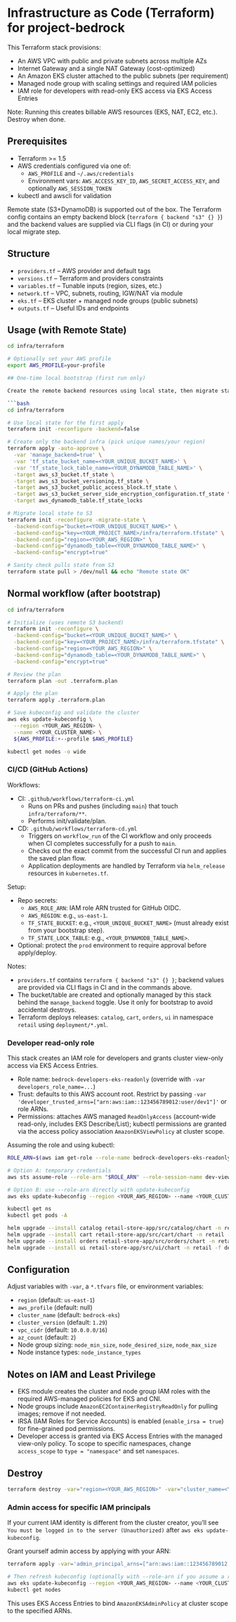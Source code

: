# Infrastructure as Code (Terraform) for project-bedrock

This Terraform stack provisions:
- An AWS VPC with public and private subnets across multiple AZs
- Internet Gateway and a single NAT Gateway (cost-optimized)
- An Amazon EKS cluster attached to the public subnets (per requirement)
- Managed node group with scaling settings and required IAM policies
- IAM role for developers with read-only EKS access via EKS Access Entries

Note: Running this creates billable AWS resources (EKS, NAT, EC2, etc.). Destroy when done.

## Prerequisites

- Terraform >= 1.5
- AWS credentials configured via one of:
  - `AWS_PROFILE` and `~/.aws/credentials`
  - Environment vars: `AWS_ACCESS_KEY_ID`, `AWS_SECRET_ACCESS_KEY`, and optionally `AWS_SESSION_TOKEN`
- kubectl and awscli for validation

Remote state (S3+DynamoDB) is supported out of the box. The Terraform config contains an empty backend block (`terraform { backend "s3" {} }`) and the backend values are supplied via CLI flags (in CI) or during your local migrate step.

## Structure

- `providers.tf` – AWS provider and default tags
- `versions.tf` – Terraform and providers constraints
- `variables.tf` – Tunable inputs (region, sizes, etc.)
- `network.tf` – VPC, subnets, routing, IGW/NAT via module
- `eks.tf` – EKS cluster + managed node groups (public subnets)
- `outputs.tf` – Useful IDs and endpoints

## Usage (with Remote State)

```bash
cd infra/terraform

# Optionally set your AWS profile
export AWS_PROFILE=your-profile

## One-time local bootstrap (first run only)

Create the remote backend resources using local state, then migrate state to S3:

```bash
cd infra/terraform

# Use local state for the first apply
terraform init -reconfigure -backend=false

# Create only the backend infra (pick unique names/your region)
terraform apply -auto-approve \
  -var 'manage_backend=true' \
  -var 'tf_state_bucket_name=<YOUR_UNIQUE_BUCKET_NAME>' \
  -var 'tf_state_lock_table_name=<YOUR_DYNAMODB_TABLE_NAME>' \
  -target aws_s3_bucket.tf_state \
  -target aws_s3_bucket_versioning.tf_state \
  -target aws_s3_bucket_public_access_block.tf_state \
  -target aws_s3_bucket_server_side_encryption_configuration.tf_state \
  -target aws_dynamodb_table.tf_state_locks

# Migrate local state to S3
terraform init -reconfigure -migrate-state \
  -backend-config="bucket=<YOUR_UNIQUE_BUCKET_NAME>" \
  -backend-config="key=<YOUR_PROJECT_NAME>/infra/terraform.tfstate" \
  -backend-config="region=<YOUR_AWS_REGION>" \
  -backend-config="dynamodb_table=<YOUR_DYNAMODB_TABLE_NAME>" \
  -backend-config="encrypt=true"

# Sanity check pulls state from S3
terraform state pull > /dev/null && echo "Remote state OK"
```

## Normal workflow (after bootstrap)

```bash
cd infra/terraform

# Initialize (uses remote S3 backend)
terraform init -reconfigure \
  -backend-config="bucket=<YOUR_UNIQUE_BUCKET_NAME>" \
  -backend-config="key=<YOUR_PROJECT_NAME>/infra/terraform.tfstate" \
  -backend-config="region=<YOUR_AWS_REGION>" \
  -backend-config="dynamodb_table=<YOUR_DYNAMODB_TABLE_NAME>" \
  -backend-config="encrypt=true"

# Review the plan
terraform plan -out .terraform.plan

# Apply the plan
terraform apply .terraform.plan

# Save kubeconfig and validate the cluster
aws eks update-kubeconfig \
  --region <YOUR_AWS_REGION> \
  --name <YOUR_CLUSTER_NAME> \
  ${AWS_PROFILE:+--profile $AWS_PROFILE}

kubectl get nodes -o wide
```

### CI/CD (GitHub Actions)

Workflows:
- CI: `.github/workflows/terraform-ci.yml`
  - Runs on PRs and pushes (including `main`) that touch `infra/terraform/**`.
  - Performs init/validate/plan.
- CD: `.github/workflows/terraform-cd.yml`
  - Triggers on `workflow_run` of the CI workflow and only proceeds when CI completes successfully for a push to `main`.
  - Checks out the exact commit from the successful CI run and applies the saved plan flow.
  - Application deployments are handled by Terraform via `helm_release` resources in `kubernetes.tf`.

Setup:
- Repo secrets:
  - `AWS_ROLE_ARN`: IAM role ARN trusted for GitHub OIDC.
  - `AWS_REGION`: e.g., `us-east-1`.
  - `TF_STATE_BUCKET`: e.g., `<YOUR_UNIQUE_BUCKET_NAME>` (must already exist from your bootstrap step).
  - `TF_STATE_LOCK_TABLE`: e.g., `<YOUR_DYNAMODB_TABLE_NAME>`.
- Optional: protect the `prod` environment to require approval before apply/deploy.

Notes:
- `providers.tf` contains `terraform { backend "s3" {} }`; backend values are provided via CLI flags in CI and in the commands above.
- The bucket/table are created and optionally managed by this stack behind the `manage_backend` toggle. Use it only for bootstrap to avoid accidental destroys.
- Terraform deploys releases: `catalog`, `cart`, `orders`, `ui` in namespace `retail` using `deployment/*.yml`.

### Developer read-only role

This stack creates an IAM role for developers and grants cluster view-only access via EKS Access Entries.

- Role name: `bedrock-developers-eks-readonly` (override with `-var developers_role_name=...`)
- Trust: defaults to this AWS account root. Restrict by passing `-var 'developer_trusted_arns=["arn:aws:iam::123456789012:user/dev1"]'` or role ARNs.
- Permissions: attaches AWS managed `ReadOnlyAccess` (account-wide read-only, includes EKS Describe/List); kubectl permissions are granted via the access policy association `AmazonEKSViewPolicy` at cluster scope.

Assuming the role and using kubectl:

```bash
ROLE_ARN=$(aws iam get-role --role-name bedrock-developers-eks-readonly --query Role.Arn --output text)

# Option A: temporary credentials
aws sts assume-role --role-arn "$ROLE_ARN" --role-session-name dev-view | jq -r '.Credentials | "export AWS_ACCESS_KEY_ID=\(.AccessKeyId)\nexport AWS_SECRET_ACCESS_KEY=\(.SecretAccessKey)\nexport AWS_SESSION_TOKEN=\(.SessionToken)"' | bash

# Option B: use --role-arn directly with update-kubeconfig
aws eks update-kubeconfig --region <YOUR_AWS_REGION> --name <YOUR_CLUSTER_NAME> --role-arn "$ROLE_ARN"

kubectl get ns
kubectl get pods -A

helm upgrade --install catalog retail-store-app/src/catalog/chart -n retail --create-namespace -f deployment/catalog.yml
helm upgrade --install cart retail-store-app/src/cart/chart -n retail -f deployment/cart.yml
helm upgrade --install orders retail-store-app/src/orders/chart -n retail -f deployment/orders.yml
helm upgrade --install ui retail-store-app/src/ui/chart -n retail -f deployment/ui.yaml
```

## Configuration

Adjust variables with `-var`, a `*.tfvars` file, or environment variables:

- `region` (default: `us-east-1`)
- `aws_profile` (default: null)
- `cluster_name` (default: `bedrock-eks`)
- `cluster_version` (default: `1.29`)
- `vpc_cidr` (default: `10.0.0.0/16`)
- `az_count` (default: `2`)
- Node group sizing: `node_min_size`, `node_desired_size`, `node_max_size`
- Node instance types: `node_instance_types`

## Notes on IAM and Least Privilege

- EKS module creates the cluster and node group IAM roles with the required AWS-managed policies for EKS and CNI.
- Node groups include `AmazonEC2ContainerRegistryReadOnly` for pulling images; remove if not needed.
- IRSA (IAM Roles for Service Accounts) is enabled (`enable_irsa = true`) for fine-grained pod permissions.
- Developer access is granted via EKS Access Entries with the managed view-only policy. To scope to specific namespaces, change `access_scope` to `type = "namespace"` and set `namespaces`.

## Destroy

```bash
terraform destroy -var="region=<YOUR_AWS_REGION>" -var="cluster_name=<YOUR_CLUSTER_NAME>"
```

### Admin access for specific IAM principals

If your current IAM identity is different from the cluster creator, you’ll see `You must be logged in to the server (Unauthorized)` after `aws eks update-kubeconfig`.

Grant yourself admin access by applying with your ARN:

```bash
terraform apply -var='admin_principal_arns=["arn:aws:iam::123456789012:user/you"]'

# Then refresh kubeconfig (optionally with --role-arn if you assume a role)
aws eks update-kubeconfig --region <YOUR_AWS_REGION> --name <YOUR_CLUSTER_NAME>
kubectl get nodes
```

This uses EKS Access Entries to bind `AmazonEKSAdminPolicy` at cluster scope to the specified ARNs.
